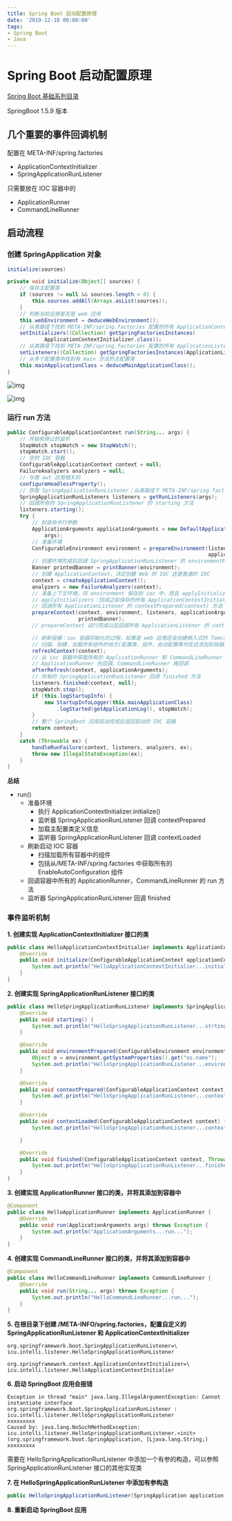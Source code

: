 ```yaml
---
title: Spring Boot 启动配置原理
date: '2019-12-18 00:00:00'
tags:
- Spring Boot
- Java
---
```


# Spring Boot 启动配置原理

[Spring Boot 基础系列目录](spring-boot-table.md)

SpringBoot 1.5.9 版本

## 几个重要的事件回调机制

配置在 META-INF/spring.factories

- ApplicationContextInitializer
- SpringApplicationRunListener

只需要放在 IOC 容器中的

- ApplicationRunner
- CommandLineRunner

## 启动流程

### 创建 SpringApplication 对象

```java
initialize(sources)

private void initialize(Object[] sources) {
    // 保存主配置类
	if (sources != null && sources.length > 0) {
		this.sources.addAll(Arrays.asList(sources));
	}
	// 判断当前应用是否是 web 应用
	this.webEnvironment = deduceWebEnvironment();
	// 从类路径下找到 META-INF/spring.factories 配置的所有 ApplicationContestInitializer 并保存起来
	setInitializers((Collection) getSpringFactoriesInstances(
			ApplicationContextInitializer.class));
	// 从类路径下找到 META-INF/spring.factories 配置的所有 ApplicationListener 并保存起来
	setListeners((Collection) getSpringFactoriesInstances(ApplicationListener.class));
	// 从多个配置类中找到有 main 方法的主配置类
	this.mainApplicationClass = deduceMainApplicationClass();
}
```

![img](https://gitee.com/swang-harbin/pic-bed/raw/master/images/2021/20210222134758.png)

![img](https://gitee.com/swang-harbin/pic-bed/raw/master/images/2021/20210222134810.png)

### 运行 run 方法

```java
public ConfigurableApplicationContext run(String... args) {
    // 开始和停止的监听
    StopWatch stopWatch = new StopWatch();
    stopWatch.start();
    // 空的 IOC 容器
    ConfigurableApplicationContext context = null;
    FailureAnalyzers analyzers = null;
    // 与做 awt 应用相关的
    configureHeadlessProperty();
    // 获取 SpringApplicationRunListener；从类路径下 META-INF/spring.factories 中获取所有的监听器
    SpringApplicationRunListeners listeners = getRunListeners(args);
    // 回调所有的 SpringApplicationRunListener 的 starting 方法
    listeners.starting();
    try {
        // 封装命令行参数
        ApplicationArguments applicationArguments = new DefaultApplicationArguments(
            args);
        // 准备环境
        ConfigurableEnvironment environment = prepareEnvironment(listeners,
                                                                 applicationArguments);
        // 创建环境完成后回调 SpringApplicationRunListener 的 environmentPrepared(environment); 表示环境准备完成
        Banner printedBanner = printBanner(environment);
        // 创建 ApplicationContext，决定创建 Web 的 IOC 还是普通的 IOC
        context = createApplicationContext();
        analyzers = new FailureAnalyzers(context);
        // 准备上下文环境，将 environment 保存到 ioc 中，而且 applyInitializers(context)
        // applyInitializers：回调之前保存的所有 ApplicationContestInitializer 的所有 initialize 方法
        // 回调所有 ApplicationListener 的 contextPrepared(context) 方法
        prepareContext(context, environment, listeners, applicationArguments,
                       printedBanner);
        // prepareContext 运行完成以后回调所有 ApplicationListener 的 contextLoaded() 方法

        // 刷新容器：ioc 容器初始化的过程，如果是 web 应用还会创建嵌入式的 Tomcat
        // 扫描，创建，加载所有组件的地方(配置类，组件，自动配置等均在这添加到容器)
        refreshContext(context);
        // 从 ioc 容器中获取所有的 ApplicationRunner 和 CommandLineRunner 进行回调
        // ApplicationRunner 先回调，CommandLineRunner 再回调
        afterRefresh(context, applicationArguments);
        // 所有的 SpringApplicationRunListener 回调 finished 方法
        listeners.finished(context, null);
        stopWatch.stop();
        if (this.logStartupInfo) {
            new StartupInfoLogger(this.mainApplicationClass)
                .logStarted(getApplicationLog(), stopWatch);
        }
        // 整个 SpringBoot 应用启动完成后返回启动的 IOC 容器
        return context;
    }
    catch (Throwable ex) {
        handleRunFailure(context, listeners, analyzers, ex);
        throw new IllegalStateException(ex);
    }
}
```

**总结**

- run()
  - 准备环境
    - 执行 ApplicationContextInitializer.initialize()
    - 监听器 SpringApplicationRunListener 回调 contextPrepared
    - 加载主配置类定义信息
    - 监听器 SpringApplicationRunListener 回调 contextLoaded
  - 刷新启动 IOC 容器
    - 扫描加载所有容器中的组件
    - 包括从/META-INF/spring.factories 中获取所有的 EnableAutoConfiguration 组件
  - 回调容器中所有的 ApplicationRunner，CommandLineRunner 的 run 方法
  - 监听器 SpringApplicationRunListener 回调 finished

### 事件监听机制

**1. 创建实现 ApplicationContextInitializer 接口的类**

```java
public class HelloApplicationContextInitialier implements ApplicationContextInitializer<ConfigurableApplicationContext> {
    @Override
    public void initialize(ConfigurableApplicationContext applicationContext) {
        System.out.println("HelloApplicationContextInitialier...initialize..." + applicationContext);
    }
}
```

**2. 创建实现 SpringApplicationRunListener 接口的类**

```java
public class HelloSpringApplicationRunListener implements SpringApplicationRunListener {
    @Override
    public void starting() {
        System.out.println("HelloSpringApplicationRunListener...strting...");
    }

    @Override
    public void environmentPrepared(ConfigurableEnvironment environment) {
        Object o = environment.getSystemProperties().get("os.name");
        System.out.println("HelloSpringApplicationRunListener...environmentPrepared..." + o);
    }

    @Override
    public void contextPrepared(ConfigurableApplicationContext context) {
        System.out.println("HelloSpringApplicationRunListener...contextPrepared...");
    }

    @Override
    public void contextLoaded(ConfigurableApplicationContext context) {
        System.out.println("HelloSpringApplicationRunListener...contextLoaded...");

    }

    @Override
    public void finished(ConfigurableApplicationContext context, Throwable exception) {
        System.out.println("HelloSpringApplicationRunListener...finished...");
    }
}
```

**3. 创建实现 ApplicationRunner 接口的类，并将其添加到容器中**

```java
@Component
public class HelloApplicationRunner implements ApplicationRunner {
    @Override
    public void run(ApplicationArguments args) throws Exception {
        System.out.println("ApplicationArguments...run...");
    }
}
```

**4. 创建实现 CommandLineRunner 接口的类，并将其添加到容器中**

```java
@Component
public class HelloCommandLineRunner implements CommandLineRunner {
    @Override
    public void run(String... args) throws Exception {
        System.out.println("HelloCommandLineRunner...run...");
    }
}
```

**5. 在根目录下创建 /META-INFO/spring.factories，配置自定义的 SpringApplicationRunListener 和 ApplicationContextInitializer**

```properties
org.springframework.boot.SpringApplicationRunListener=\
icu.intelli.listener.HelloSpringApplicationRunListener

org.springframework.context.ApplicationContextInitializer=\
icu.intelli.listener.HelloApplicationContextInitialier
```

**6. 启动 SpringBoot 应用会报错**

```
Exception in thread "main" java.lang.IllegalArgumentException: Cannot instantiate interface org.springframework.boot.SpringApplicationRunListener : icu.intelli.listener.HelloSpringApplicationRunListener
xxxxxxxxx
Caused by: java.lang.NoSuchMethodException: icu.intelli.listener.HelloSpringApplicationRunListener.<init>(org.springframework.boot.SpringApplication, [Ljava.lang.String;)
xxxxxxxxx
```

需要在 HelloSpringApplicationRunListener 中添加一个有参的构造，可以参照 SpringApplicationRunListener 接口的其他实现类

**7. 在 HelloSpringApplicationRunListener 中添加有参构造**

```java
public HelloSpringApplicationRunListener(SpringApplication application, String[] args) {}
```

**8. 重新启动 SpringBoot 应用**

